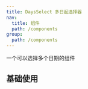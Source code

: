 ```yaml
---
title: DaysSelect 多日起选择器
nav:
  title: 组件
  path: /components
group:
  path: /components
---
```


一个可以选择多个日期的组件

## 基础使用

<code src="./demos/index.tsx" />

<API></API>
